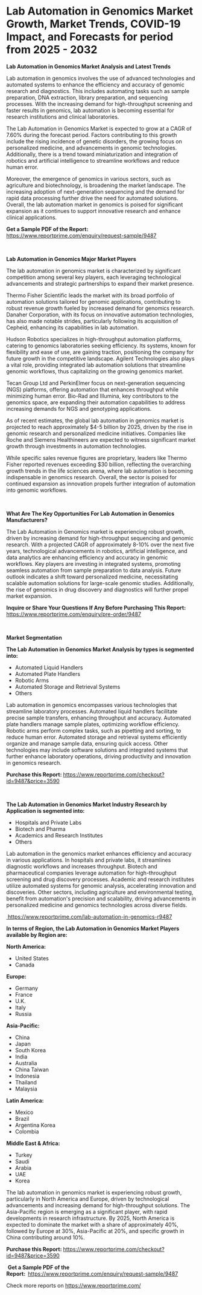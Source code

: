 <p><h1>Lab Automation in Genomics Market Growth, Market Trends, COVID-19 Impact, and Forecasts for period from 2025 - 2032</h1></p><p><strong>Lab Automation in Genomics Market Analysis and Latest Trends</strong></p>
<p><p>Lab automation in genomics involves the use of advanced technologies and automated systems to enhance the efficiency and accuracy of genomic research and diagnostics. This includes automating tasks such as sample preparation, DNA extraction, library preparation, and sequencing processes. With the increasing demand for high-throughput screening and faster results in genomics, lab automation is becoming essential for research institutions and clinical laboratories.</p><p>The Lab Automation in Genomics Market is expected to grow at a CAGR of 7.60% during the forecast period. Factors contributing to this growth include the rising incidence of genetic disorders, the growing focus on personalized medicine, and advancements in genomic technologies. Additionally, there is a trend toward miniaturization and integration of robotics and artificial intelligence to streamline workflows and reduce human error.</p><p>Moreover, the emergence of genomics in various sectors, such as agriculture and biotechnology, is broadening the market landscape. The increasing adoption of next-generation sequencing and the demand for rapid data processing further drive the need for automated solutions. Overall, the lab automation market in genomics is poised for significant expansion as it continues to support innovative research and enhance clinical applications.</p></p>
<p><strong>Get a Sample PDF of the Report:&nbsp;</strong> <a href="https://www.reportprime.com/enquiry/request-sample/9487?utm_campaign=1197&utm_medium=2&utm_source=Github&utm_content=ia&utm_term=20032025&utm_id=lab-automation-in-genomics">https://www.reportprime.com/enquiry/request-sample/9487</a></p>
<p>&nbsp;</p>
<p><strong>Lab Automation in Genomics Major Market Players</strong></p>
<p><p>The lab automation in genomics market is characterized by significant competition among several key players, each leveraging technological advancements and strategic partnerships to expand their market presence.</p><p>Thermo Fisher Scientific leads the market with its broad portfolio of automation solutions tailored for genomic applications, contributing to robust revenue growth fueled by increased demand for genomics research. Danaher Corporation, with its focus on innovative automation technologies, has also made notable strides, particularly following its acquisition of Cepheid, enhancing its capabilities in lab automation.</p><p>Hudson Robotics specializes in high-throughput automation platforms, catering to genomics laboratories seeking efficiency. Its systems, known for flexibility and ease of use, are gaining traction, positioning the company for future growth in the competitive landscape. Agilent Technologies also plays a vital role, providing integrated lab automation solutions that streamline genomic workflows, thus capitalizing on the growing genomics market.</p><p>Tecan Group Ltd and PerkinElmer focus on next-generation sequencing (NGS) platforms, offering automation that enhances throughput while minimizing human error. Bio-Rad and Illumina, key contributors to the genomics space, are expanding their automation capabilities to address increasing demands for NGS and genotyping applications.</p><p>As of recent estimates, the global lab automation in genomics market is projected to reach approximately $4-5 billion by 2025, driven by the rise in genomic research and personalized medicine initiatives. Companies like Roche and Siemens Healthineers are expected to witness significant market growth through investments in automation technologies.</p><p>While specific sales revenue figures are proprietary, leaders like Thermo Fisher reported revenues exceeding $30 billion, reflecting the overarching growth trends in the life sciences arena, where lab automation is becoming indispensable in genomics research. Overall, the sector is poised for continued expansion as innovation propels further integration of automation into genomic workflows.</p></p>
<p>&nbsp;</p>
<p><strong>What Are The Key Opportunities For Lab Automation in Genomics Manufacturers?</strong></p>
<p><p>The Lab Automation in Genomics market is experiencing robust growth, driven by increasing demand for high-throughput sequencing and genomic research. With a projected CAGR of approximately 8-10% over the next five years, technological advancements in robotics, artificial intelligence, and data analytics are enhancing efficiency and accuracy in genomic workflows. Key players are investing in integrated systems, promoting seamless automation from sample preparation to data analysis. Future outlook indicates a shift toward personalized medicine, necessitating scalable automation solutions for large-scale genomic studies. Additionally, the rise of genomics in drug discovery and diagnostics will further propel market expansion.</p></p>
<p><strong>Inquire or Share Your Questions If Any Before Purchasing This Report:</strong> <a href="https://www.reportprime.com/enquiry/pre-order/9487?utm_campaign=1197&utm_medium=2&utm_source=Github&utm_content=ia&utm_term=20032025&utm_id=lab-automation-in-genomics">https://www.reportprime.com/enquiry/pre-order/9487</a></p>
<p>&nbsp;</p>
<p><strong>Market Segmentation</strong></p>
<p><strong>The Lab Automation in Genomics Market Analysis by types is segmented into:</strong></p>
<p><ul><li>Automated Liquid Handlers</li><li>Automated Plate Handlers</li><li>Robotic Arms</li><li>Automated Storage and Retrieval Systems</li><li>Others</li></ul></p>
<p><p>Lab automation in genomics encompasses various technologies that streamline laboratory processes. Automated liquid handlers facilitate precise sample transfers, enhancing throughput and accuracy. Automated plate handlers manage sample plates, optimizing workflow efficiency. Robotic arms perform complex tasks, such as pipetting and sorting, to reduce human error. Automated storage and retrieval systems efficiently organize and manage sample data, ensuring quick access. Other technologies may include software solutions and integrated systems that further enhance laboratory operations, driving productivity and innovation in genomics research.</p></p>
<p><strong>Purchase this Report:&nbsp;</strong><a href="https://www.reportprime.com/checkout?id=9487&price=3590&utm_campaign=1197&utm_medium=2&utm_source=Github&utm_content=ia&utm_term=20032025&utm_id=lab-automation-in-genomics">https://www.reportprime.com/checkout?id=9487&price=3590</a></p>
<p>&nbsp;</p>
<p><strong>The Lab Automation in Genomics Market Industry Research by Application is segmented into:</strong></p>
<p><ul><li>Hospitals and Private Labs</li><li>Biotech and Pharma</li><li>Academics and Research Institutes</li><li>Others</li></ul></p>
<p><p>Lab automation in the genomics market enhances efficiency and accuracy in various applications. In hospitals and private labs, it streamlines diagnostic workflows and increases throughput. Biotech and pharmaceutical companies leverage automation for high-throughput screening and drug discovery processes. Academic and research institutes utilize automated systems for genomic analysis, accelerating innovation and discoveries. Other sectors, including agriculture and environmental testing, benefit from automation's precision and scalability, driving advancements in personalized medicine and genomics technologies across diverse fields.</p></p>
<p><a href="https://www.reportprime.com/lab-automation-in-genomics-r9487?utm_campaign=1197&utm_medium=2&utm_source=Github&utm_content=ia&utm_term=20032025&utm_id=lab-automation-in-genomics">&nbsp;https://www.reportprime.com/lab-automation-in-genomics-r9487</a></p>
<p><strong>In terms of Region, the Lab Automation in Genomics Market Players available by Region are:</strong></p>
<p>
    <p> <strong> North America: </strong>
        <ul>
            <li>United States</li>
            <li>Canada</li>
        </ul>
        </p> 
    <p> <strong> Europe: </strong>
        <ul>
            <li>Germany</li>
            <li>France</li>
            <li>U.K.</li>
            <li>Italy</li>
            <li>Russia</li>
        </ul>
        </p> 
    <p> <strong> Asia-Pacific: </strong>
        <ul>
            <li>China</li>
            <li>Japan</li>
            <li>South Korea</li>
            <li>India</li>
            <li>Australia</li>
            <li>China Taiwan</li>
            <li>Indonesia</li>
            <li>Thailand</li>
            <li>Malaysia</li>
        </ul>
        </p> 
    <p> <strong> Latin America: </strong>
        <ul>
            <li>Mexico</li>
            <li>Brazil</li>
            <li>Argentina Korea</li>
            <li>Colombia</li>
        </ul>
        </p> 
    <p> <strong> Middle East & Africa: </strong>
        <ul>
            <li>Turkey</li>
            <li>Saudi</li>
            <li>Arabia</li>
            <li>UAE</li>
            <li>Korea</li>
        </ul>
    </p>
    </p>
<p><p>The lab automation in genomics market is experiencing robust growth, particularly in North America and Europe, driven by technological advancements and increasing demand for high-throughput solutions. The Asia-Pacific region is emerging as a significant player, with rapid developments in research infrastructure. By 2025, North America is expected to dominate the market with a share of approximately 40%, followed by Europe at 30%, Asia-Pacific at 20%, and specific growth in China contributing around 10%.</p></p>
<p><strong>Purchase this Report: </strong><a href="https://www.reportprime.com/checkout?id=9487&price=3590&utm_campaign=1197&utm_medium=2&utm_source=Github&utm_content=ia&utm_term=20032025&utm_id=lab-automation-in-genomics">https://www.reportprime.com/checkout?id=9487&price=3590</a></p>
<p>&nbsp;<strong>Get a Sample PDF of the Report:&nbsp;&nbsp;</strong><a href="https://www.reportprime.com/enquiry/request-sample/9487?utm_campaign=1197&utm_medium=2&utm_source=Github&utm_content=ia&utm_term=20032025&utm_id=lab-automation-in-genomics">https://www.reportprime.com/enquiry/request-sample/9487</a></p>
<p><strong></strong></p>
<p>Check more reports on <a href="https://www.reportprime.com/?utm_campaign=1197&utm_medium=2&utm_source=Github&utm_content=ia&utm_term=20032025&utm_id=lab-automation-in-genomics">https://www.reportprime.com/</a></p>